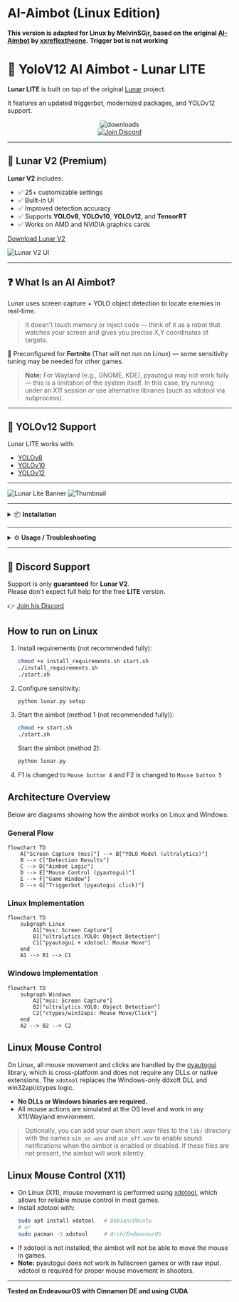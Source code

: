 # AI-Aimbot (Linux Edition)

**This version is adapted for Linux by MelvinSGjr, based on the original [AI-Aimbot](https://github.com/xxreflextheone/AI-Aimbot) by [xxreflextheone](https://github.com/xxreflextheone).**
**Trigger bot is not working**

# 🧠 YoloV12 AI Aimbot - Lunar LITE

**Lunar LITE** is built on top of the original [Lunar](https://github.com/zeyad-mansour/lunar) project.

It features an updated triggerbot, modernized packages, and YOLOv12 support.

<div align="center">

<img src="https://ucarecdn.com/a90b3848-a54f-42ff-beab-6c07b5693a73/downloads.svg" alt="downloads" /><br>
<a href="https://discord.gg/aiaimbot">
  <img src="https://ucarecdn.com/50ea9c7c-7384-45bf-b8ee-1f8826b71bdd/lunar1.svg" alt="Join Discord" />
</a>

</div>

---

## 🚀 Lunar V2 (Premium)

**Lunar V2** includes:

- ✅ 25+ customizable settings  
- ✅ Built-in UI  
- ✅ Improved detection accuracy  
- ✅ Supports **YOLOv8**, **YOLOv10**, **YOLOv12**, and **TensorRT**  
- ✅ Works on AMD and NVIDIA graphics cards

[Download Lunar V2](https://gannonr.com/lunar)

![Lunar V2 UI](https://github.com/user-attachments/assets/173ace44-2a46-45a3-aeba-5c2ce9c9e7b4)

---

## ❓ What Is an AI Aimbot?

Lunar uses screen capture + YOLO object detection to locate enemies in real-time.

> It doesn't touch memory or inject code — think of it as a robot that watches your screen and gives you precise X,Y coordinates of targets.

🎯 Preconfigured for **Fortnite** (That will not run on Linux) — some sensitivity tuning may be needed for other games.

> **Note:** For Wayland (e.g., GNOME, KDE), pyautogui may not work fully — this is a limitation of the system itself. In this case, try running under an X11 session or use alternative libraries (such as xdotool via subprocess).

---

## 🔧 YOLOv12 Support

Lunar LITE works with:
- [YOLOv8](https://github.com/ultralytics/ultralytics)
- [YOLOv10](https://github.com/ultralytics/ultralytics)
- [YOLOv12](https://github.com/ultralytics/ultralytics)

---

![Lunar Lite Banner](https://github.com/user-attachments/assets/05864acf-cdd1-484f-be79-fa4a9643e8c2)
![Thumbnail](https://github.com/user-attachments/assets/afa30dd2-8168-4c64-999e-bedb0bef4dec)

---

<details>
<summary>📦 <strong>Installation</strong></summary>

1. Install [Python 3.10.5](https://www.python.org/downloads/release/python-3105/)
2. Install **CUDA Toolkit** 11.8, 12.4, or 12.6 (**12.6 recommended**)
3. Navigate to the root folder and run:
    ```
    install_requirements.bat
    ```
4. Launch with:
    ```
    start.bat
    ```

</details>

---

<details>
<summary>⚙️ <strong>Usage / Troubleshooting</strong></summary>

### If you get `CUDA IS UNAVAILABLE` error:
1. Make sure your installed CUDA version matches.
2. Visit [pytorch.org](https://pytorch.org/get-started/locally/) and install the right build.

Command for CUDA 12.6:
```
pip3 install torch torchvision torchaudio --index-url https://download.pytorch.org/whl/cu126
```

---

### If the console closes instantly:
```
python lunar.py
```

---

### To configure sensitivity:
```
python lunar.py setup
```

---

### To collect training images:
```
python lunar.py collect_data
```

</details>

---

## 💬 Discord Support

Support is only **guaranteed** for **Lunar V2**.  
Please don't expect full help for the free **LITE** version.

👉 [Join his Discord](https://discord.gg/aiaimbot)

## How to run on Linux

1. Install requirements (not recommended fully):
   ```sh
   chmod +x install_requirements.sh start.sh
   ./install_requirements.sh
   ./start.sh
   ```
2. Configure sensitivity:
   ```sh
   python lunar.py setup
   ```

2. Start the aimbot (method 1 (not recommended fully)):
   ```sh
   chmod +x start.sh
   ./start.sh
   ```
   Start the aimbot (method 2):
   ```sh
   python lunar.py
   ```
3. F1 is changed to `Mouse button 4` and F2 is changed to `Mouse button 5`

## Architecture Overview

Below are diagrams showing how the aimbot works on Linux and Windows:

### General Flow

```mermaid
flowchart TD
    A["Screen Capture (mss)"] --> B["YOLO Model (ultralytics)"]
    B --> C["Detection Results"]
    C --> D["Aimbot Logic"]
    D --> E["Mouse Control (pyautogui)"]
    E --> F["Game Window"]
    D --> G["Triggerbot (pyautogui click)"]
```

### Linux Implementation

```mermaid
flowchart TD
    subgraph Linux
        A1["mss: Screen Capture"]
        B1["ultralytics.YOLO: Object Detection"]
        C1["pyautogui + xdotool: Mouse Move"]
    end
    A1 --> B1 --> C1
```

### Windows Implementation

```mermaid
flowchart TD
    subgraph Windows
        A2["mss: Screen Capture"]
        B2["ultralytics.YOLO: Object Detection"]
        C2["ctypes/win32api: Mouse Move/Click"]
    end
    A2 --> B2 --> C2
```

## Linux Mouse Control

On Linux, all mouse movement and clicks are handled by the [pyautogui](https://pyautogui.readthedocs.io/en/latest/) library, which is cross-platform and does not require any DLLs or native extensions. The `xdotool` replaces the Windows-only ddxoft DLL and win32api/ctypes logic.

- **No DLLs or Windows binaries are required.**
- All mouse actions are simulated at the OS level and work in any X11/Wayland environment.

> Optionally, you can add your own short .wav files to the `lib/` directory with the names `aim_on.wav` and `aim_off.wav` to enable sound notifications when the aimbot is enabled or disabled. If these files are not present, the aimbot will work silently.

## Linux Mouse Control (X11)

- On Linux (X11), mouse movement is performed using [xdotool](https://github.com/jordansissel/xdotool), which allows for reliable mouse control in most games.
- Install xdotool with:
  ```sh
  sudo apt install xdotool   # Debian/Ubuntu
  # or
  sudo pacman -S xdotool     # Arch/EndeavourOS
  ```
- If xdotool is not installed, the aimbot will not be able to move the mouse in games.
- **Note:** pyautogui does not work in fullscreen games or with raw input. xdotool is required for proper mouse movement in shooters.

---

**Tested on EndeavourOS with Cinnamon DE and using CUDA**
